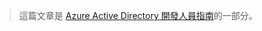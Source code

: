 > 這篇文章是 [Azure Active Directory 開發人員指南](../articles/active-directory/develop/active-directory-developers-guide.md)的一部分。
> 
> 



<!--HONumber=Feb17_HO1-->


